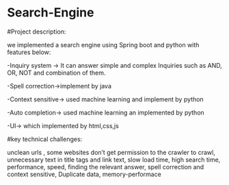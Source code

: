 # Search-Engine

#Project description: 

we implemented a search engine using Spring boot and python with features below:

-Inquiry system -> It can answer simple and complex Inquiries such as AND, OR, NOT and combination of them. 

-Spell correction->implement by java 

-Context sensitive-> used machine learning and implement by python

-Auto completion-> used machine learning an implemented by python 

-UI-> which implemented by html,css,js  

#key technical challenges:

unclean urls , some websites don’t get permission to the crawler  to crawl, unnecessary text in title tags and link text, slow load time, high search time, performance, speed, finding the relevant answer, spell correction and context sensitive, Duplicate data, memory-performace
